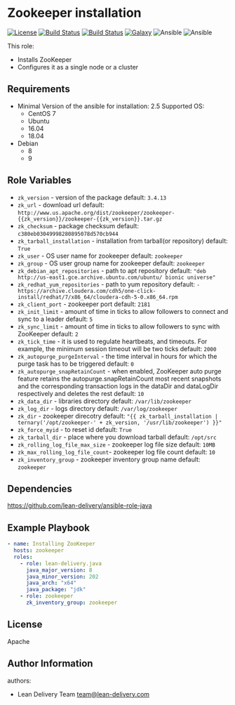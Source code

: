 Zookeeper installation
=========
[![License](https://img.shields.io/badge/license-Apache-green.svg?style=flat)](https://raw.githubusercontent.com/lean-delivery/ansible-role-zookeeper/master/LICENSE)
[![Build Status](https://travis-ci.org/lean-delivery/ansible-role-zookeeper.svg?branch=master)](https://travis-ci.org/lean-delivery/ansible-role-zookeeper)
[![Build Status](https://gitlab.com/lean-delivery/ansible-role-zookeeper/badges/master/build.svg)](https://gitlab.com/lean-delivery/ansible-role-zookeeper)
[![Galaxy](https://img.shields.io/badge/galaxy-lean__delivery.zookeeper-blue.svg)](https://galaxy.ansible.com/lean_delivery/zookeeper)
![Ansible](https://img.shields.io/ansible/role/d/36578.svg)
![Ansible](https://img.shields.io/badge/dynamic/json.svg?label=min_ansible_version&url=https%3A%2F%2Fgalaxy.ansible.com%2Fapi%2Fv1%2Froles%2F36578%2F&query=$.min_ansible_version)

This role:
  - Installs ZooKeeper
  - Configures it as a single node or a cluster

Requirements
------------

 - Minimal Version of the ansible for installation: 2.5
 Supported OS:
   - CentOS
       7
   - Ubuntu
    - 16.04
    - 18.04
  - Debian
    - 8
    - 9

Role Variables
--------------

 - `zk_version` -  version of the package default: `3.4.13`
 - `zk_url` - download url default: `http://www.us.apache.org/dist/zookeeper/zookeeper-{{zk_version}}/zookeeper-{{zk_version}}.tar.gz`
 - `zk_checksum` - package checksum default: `c380eb03049998280895078d570cb944`
 - `zk_tarball_installation` - installation from tarball(or repository) default: `True`
 - `zk_user` - OS user name for zookeeper default: `zookeeper`
 - `zk_group` - OS user group name for zookeeper default: `zookeeper`
 - `zk_debian_apt_repositories` -  path to apt repository default: `"deb http://us-east1.gce.archive.ubuntu.com/ubuntu/ bionic universe"`
 - `zk_redhat_yum_repositories` -  path to yum repository default: `- https://archive.cloudera.com/cdh5/one-click-install/redhat/7/x86_64/cloudera-cdh-5-0.x86_64.rpm`
 - `zk_client_port` - zookeeper port default: `2181`
 - `zk_init_limit` - amount of time in ticks to allow followers to connect and sync to a leader default: `5`
 - `zk_sync_limit` - amount of time in ticks to allow followers to sync with ZooKeeper default: `2`
 - `zk_tick_time` - it is used to regulate heartbeats, and timeouts. For example, the minimum session timeout will be two ticks default: `2000`
 - `zk_autopurge_purgeInterval` - the time interval in hours for which the purge task has to be triggered default: `0`
 - `zk_autopurge_snapRetainCount` - when enabled, ZooKeeper auto purge feature retains the autopurge.snapRetainCount most recent snapshots and the corresponding transaction logs in the dataDir and dataLogDir respectively and deletes the rest default: `10`
 - `zk_data_dir` - libraries directory default: `/var/lib/zookeeper`
 - `zk_log_dir` - logs directory default: `/var/log/zookeeper`
 - `zk_dir` - zookeeper direcotry default: `"{{ zk_tarball_installation | ternary('/opt/zookeeper-' + zk_version, '/usr/lib/zookeeper') }}"`
 - `zk_force_myid` - to reset id default: `True`
 - `zk_tarball_dir` - place where you download tarball default: `/opt/src`
 - `zk_rolling_log_file_max_size` - zookeeper log file size default: `10MB`
 - `zk_max_rolling_log_file_count`- zookeeper log file count default: `10`
 - `zk_inventory_group` - zookeeper inventory group name default: `zookeeper`

Dependencies
------------

https://github.com/lean-delivery/ansible-role-java

Example Playbook
----------------

```yml
- name: Installing ZooKeeper
  hosts: zookeeper
  roles:
    - role: lean-delivery.java
      java_major_version: 8
      java_minor_version: 202
      java_arch: "x64"
      java_package: "jdk"
    - role: zookeeper
      zk_inventory_group: zookeeper
```


License
-------
Apache

Author Information
------------------

authors:
  - Lean Delivery Team <team@lean-delivery.com>
